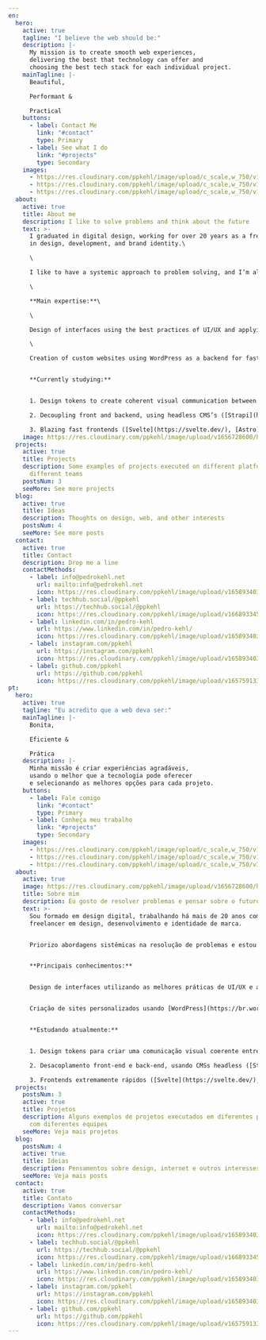 ```yaml
---
en:
  hero:
    active: true
    tagline: "I believe the web should be:"
    description: |-
      My mission is to create smooth web experiences, 
      delivering the best that technology can offer and 
      choosing the best tech stack for each individual project.
    mainTagline: |-
      Beautiful,

      Performant &

      Practical
    buttons:
      - label: Contact Me
        link: "#contact"
        type: Primary
      - label: See what I do
        link: "#projects"
        type: Secondary
    images:
      - https://res.cloudinary.com/ppkehl/image/upload/c_scale,w_750/v1658781083/home/hero/vintage-heart_rd5edv.webp
      - https://res.cloudinary.com/ppkehl/image/upload/c_scale,w_750/v1658779708/home/hero/vintage-brain_posxok.webp
      - https://res.cloudinary.com/ppkehl/image/upload/c_scale,w_750/v1658777399/home/hero/vintage-eye_ww0y4t.webp
  about:
    active: true
    title: About me
    description: I like to solve problems and think about the future
    text: >-
      I graduated in digital design, working for over 20 years as a freelancer
      in design, development, and brand identity.\

      \

      I like to have a systemic approach to problem solving, and I’m always studying what is new in the field of technology.\

      \

      **Main expertise:**\

      \

      Design of interfaces using the best practices of UI/UX and applying the concept of design tokens for scalable development in different platforms/products.\

      \

      Creation of custom websites using WordPress as a backend for fast and efficient results.


      **Currently studying:**


      1. Design tokens to create coherent visual communication between teams and products ([Style Dictionary](https://amzn.github.io/style-dictionary), [Figma Tokens](https://www.figmatokens.com/))

      2. Decoupling front and backend, using headless CMS’s ([Strapi](https://strapi.io/), [Payload CMS](https://payloadcms.com/), [Netlify CMS](https://www.netlifycms.org/)  and other headless CMS’s)

      3. Blazing fast frontends ([Svelte](https://svelte.dev/), [Astro](https://astro.build/))
    image: https://res.cloudinary.com/ppkehl/image/upload/v1656728600/home/about/pedro-kehl-400_xd6bmu.webp
  projects:
    active: true
    title: Projects
    description: Some examples of projects executed on different platforms with
      different teams
    postsNum: 3
    seeMore: See more projects
  blog:
    active: true
    title: Ideas
    description: Thoughts on design, web, and other interests
    postsNum: 4
    seeMore: See more posts
  contact:
    active: true
    title: Contact
    description: Drop me a line
    contactMethods:
      - label: info@pedrokehl.net
        url: mailto:info@pedrokehl.net
        icon: https://res.cloudinary.com/ppkehl/image/upload/v1658934033/icons/icon-mail_tyul5l.svg
      - label: techhub.social/@ppkehl
        url: https://techhub.social/@ppkehl
        icon: https://res.cloudinary.com/ppkehl/image/upload/v1668933459/icons/mastodon_fhq4bo.svg
      - label: linkedin.com/in/pedro-kehl
        url: https://www.linkedin.com/in/pedro-kehl/
        icon: https://res.cloudinary.com/ppkehl/image/upload/v1658934033/icons/icon-linkedin_ojsf6k.svg
      - label: instagram.com/ppkehl
        url: https://instagram.com/ppkehl
        icon: https://res.cloudinary.com/ppkehl/image/upload/v1658934033/icons/icon-instagram_ljjd3k.svg
      - label: github.com/ppkehl
        url: https://github.com/ppkehl
        icon: https://res.cloudinary.com/ppkehl/image/upload/v1657591338/icons/logo-github_o8nj8f_ltj0dc.svg
pt:
  hero:
    active: true
    tagline: "Eu acredito que a web deva ser:"
    mainTagline: |-
      Bonita,

      Eficiente &

      Prática
    description: |-
      Minha missão é criar experiências agradáveis, 
      usando o melhor que a tecnologia pode oferecer 
      e selecionando as melhores opções para cada projeto.
    buttons:
      - label: Fale comigo
        link: "#contact"
        type: Primary
      - label: Conheça meu trabalho
        link: "#projects"
        type: Secondary
    images:
      - https://res.cloudinary.com/ppkehl/image/upload/c_scale,w_750/v1658781083/home/hero/vintage-heart_rd5edv.webp
      - https://res.cloudinary.com/ppkehl/image/upload/c_scale,w_750/v1658779708/home/hero/vintage-brain_posxok.webp
      - https://res.cloudinary.com/ppkehl/image/upload/c_scale,w_750/v1658777399/home/hero/vintage-eye_ww0y4t.webp
  about:
    active: true
    image: https://res.cloudinary.com/ppkehl/image/upload/v1656728600/home/about/pedro-kehl-400_xd6bmu.webp
    title: Sobre mim
    description: Eu gosto de resolver problemas e pensar sobre o futuro
    text: >-
      Sou formado em design digital, trabalhando há mais de 20 anos como
      freelancer em design, desenvolvimento e identidade de marca.


      Priorizo abordagens sistêmicas na resolução de problemas e estou sempre estudando o que há de novo na área de tecnologia.


      **Principais conhecimentos:**


      Design de interfaces utilizando as melhores práticas de UI/UX e aplicando o conceito de design tokens para desenvolvimento escalável em diferentes plataformas/produtos.


      Criação de sites personalizados usando [WordPress](https://br.wordpress.org/) como backend para resultados rápidos e eficientes.


      **Estudando atualmente:**


      1. Design tokens para criar uma comunicação visual coerente entre times e produtos ([Style Dictionary](https://amzn.github.io/style-dictionary), [Figma Tokens](https://www.figmatokens.com/))

      2. Desacoplamento front-end e back-end, usando CMSs headless ([Strapi](https://strapi.io/), [Payload CMS](https://payloadcms.com/), [Netlify CMS](https://www.netlifycms.org/)  e outros CMSs headless)

      3. Frontends extremamente rápidos ([Svelte](https://svelte.dev/), [Astro](https://astro.build/))
  projects:
    postsNum: 3
    active: true
    title: Projetos
    description: Alguns exemplos de projetos executados em diferentes plataformas
      com diferentes equipes
    seeMore: Veja mais projetos
  blog:
    postsNum: 4
    active: true
    title: Ideias
    description: Pensamentos sobre design, internet e outros interesses
    seeMore: Veja mais posts
  contact:
    active: true
    title: Contato
    description: Vamos conversar
    contactMethods:
      - label: info@pedrokehl.net
        url: mailto:info@pedrokehl.net
        icon: https://res.cloudinary.com/ppkehl/image/upload/v1658934033/icons/icon-mail_tyul5l.svg
      - label: techhub.social/@ppkehl
        url: https://techhub.social/@ppkehl
        icon: https://res.cloudinary.com/ppkehl/image/upload/v1668933459/icons/mastodon_fhq4bo.svg
      - label: linkedin.com/in/pedro-kehl
        url: https://www.linkedin.com/in/pedro-kehl/
        icon: https://res.cloudinary.com/ppkehl/image/upload/v1658934033/icons/icon-linkedin_ojsf6k.svg
      - label: instagram.com/ppkehl
        url: https://instagram.com/ppkehl
        icon: https://res.cloudinary.com/ppkehl/image/upload/v1658934033/icons/icon-instagram_ljjd3k.svg
      - label: github.com/ppkehl
        url: https://github.com/ppkehl
        icon: https://res.cloudinary.com/ppkehl/image/upload/v1657591338/icons/logo-github_o8nj8f_ltj0dc.svg
---
```

